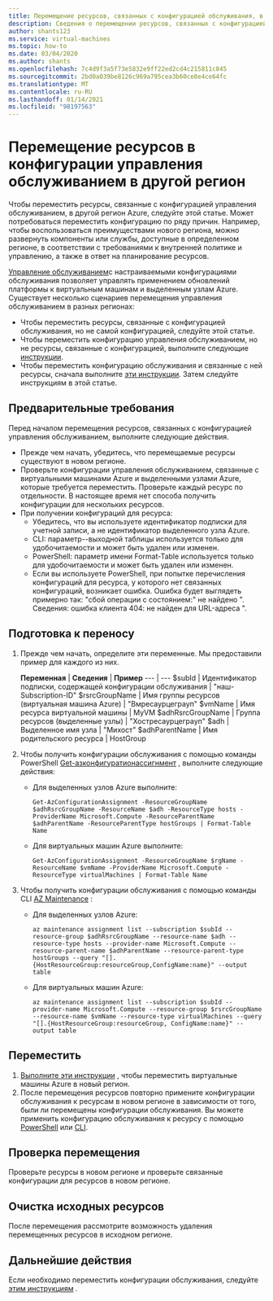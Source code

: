 ```yaml
---
title: Перемещение ресурсов, связанных с конфигурацией обслуживания, в другой регион
description: Сведения о перемещении ресурсов, связанных с конфигурацией обслуживания виртуальных машин, в другой регион Azure
author: shants123
ms.service: virtual-machines
ms.topic: how-to
ms.date: 03/04/2020
ms.author: shants
ms.openlocfilehash: 7c4d9f3a5f73e5832e9ff22ed2cd4c215811c845
ms.sourcegitcommit: 2bd0a039be8126c969a795cea3b60ce8e4ce64fc
ms.translationtype: MT
ms.contentlocale: ru-RU
ms.lasthandoff: 01/14/2021
ms.locfileid: "98197563"
---
```

# <a name="move-resources-in-a-maintenance-control-configuration-to-another-region"></a>Перемещение ресурсов в конфигурации управления обслуживанием в другой регион

Чтобы переместить ресурсы, связанные с конфигурацией управления обслуживанием, в другой регион Azure, следуйте этой статье. Может потребоваться переместить конфигурацию по ряду причин. Например, чтобы воспользоваться преимуществами нового региона, можно развернуть компоненты или службы, доступные в определенном регионе, в соответствии с требованиями к внутренней политике и управлению, а также в ответ на планирование ресурсов.

[Управление обслуживанием](maintenance-control.md)с настраиваемыми конфигурациями обслуживания позволяет управлять применением обновлений платформы к виртуальным машинам и выделенным узлам Azure. Существует несколько сценариев перемещения управления обслуживанием в разных регионах:

- Чтобы переместить ресурсы, связанные с конфигурацией обслуживания, но не самой конфигурацией, следуйте этой статье.
- Чтобы переместить конфигурацию управления обслуживанием, но не ресурсы, связанные с конфигурацией, выполните следующие [инструкции](move-region-maintenance-configuration.md).
- Чтобы переместить конфигурацию обслуживания и связанные с ней ресурсы, сначала выполните [эти инструкции](move-region-maintenance-configuration.md). Затем следуйте инструкциям в этой статье.

## <a name="prerequisites"></a>Предварительные требования

Перед началом перемещения ресурсов, связанных с конфигурацией управления обслуживанием, выполните следующие действия.

- Прежде чем начать, убедитесь, что перемещаемые ресурсы существуют в новом регионе.
- Проверьте конфигурации управления обслуживанием, связанные с виртуальными машинами Azure и выделенными узлами Azure, которые требуется переместить. Проверьте каждый ресурс по отдельности. В настоящее время нет способа получить конфигурации для нескольких ресурсов.
- При получении конфигураций для ресурса:
    - Убедитесь, что вы используете идентификатор подписки для учетной записи, а не идентификатор выделенного узла Azure.
    - CLI: параметр--выходной таблицы используется только для удобочитаемости и может быть удален или изменен.
    - PowerShell: параметр имени Format-Table используется только для удобочитаемости и может быть удален или изменен.
    - Если вы используете PowerShell, при попытке перечисления конфигураций для ресурса, у которого нет связанных конфигураций, возникает ошибка. Ошибка будет выглядеть примерно так: "сбой операции с состоянием:" не найдено ". Сведения: ошибка клиента 404: не найден для URL-адреса ".

    
## <a name="prepare-to-move"></a>Подготовка к переносу

1. Прежде чем начать, определите эти переменные. Мы предоставили пример для каждого из них.

    **Переменная** | **Сведения** | **Пример**
    --- | ---
    $subId | Идентификатор подписки, содержащей конфигурации обслуживания | "наш-Subscription-ID"
    $rsrcGroupName | Имя группы ресурсов (виртуальная машина Azure) | "Вмресаурцеграуп"
    $vmName | Имя ресурса виртуальной машины |  MyVM
    $adhRsrcGroupName |  Группа ресурсов (выделенные узлы) | "Хостресаурцеграуп"
    $adh | Выделенное имя узла | "Михост"
    $adhParentName | Имя родительского ресурса | HostGroup
    
2. Чтобы получить конфигурации обслуживания с помощью команды PowerShell [Get-азконфигуратионассигнмент](/powershell/module/az.maintenance/get-azconfigurationassignment?view=azps-3.5.0) , выполните следующие действия:

    - Для выделенных узлов Azure выполните:
        ```
        Get-AzConfigurationAssignment -ResourceGroupName $adhRsrcGroupName -ResourceName $adh -ResourceType hosts -ProviderName Microsoft.Compute -ResourceParentName $adhParentName -ResourceParentType hostGroups | Format-Table Name
        ```

    - Для виртуальных машин Azure выполните:

        ```
        Get-AzConfigurationAssignment -ResourceGroupName $rgName -ResourceName $vmName -ProviderName Microsoft.Compute -ResourceType virtualMachines | Format-Table Name
        ```
3. Чтобы получить конфигурации обслуживания с помощью команды CLI [AZ Maintenance](/cli/azure/ext/maintenance/maintenance/assignment) :

    - Для выделенных узлов Azure:

        ```
        az maintenance assignment list --subscription $subId --resource-group $adhRsrcGroupName --resource-name $adh --resource-type hosts --provider-name Microsoft.Compute --resource-parent-name $adhParentName --resource-parent-type hostGroups --query "[].{HostResourceGroup:resourceGroup,ConfigName:name}" --output table
        ```

    - Для виртуальных машин Azure:

        ```
        az maintenance assignment list --subscription $subId --provider-name Microsoft.Compute --resource-group $rsrcGroupName --resource-name $vmName --resource-type virtualMachines --query "[].{HostResourceGroup:resourceGroup, ConfigName:name}" --output table
        ```


## <a name="move"></a>Переместить 

1. [Выполните эти инструкции](../site-recovery/azure-to-azure-tutorial-migrate.md?toc=/azure/virtual-machines/windows/toc.json&bc=/azure/virtual-machines/windows/breadcrumb/toc.json) , чтобы переместить виртуальные машины Azure в новый регион.
2. После перемещения ресурсов повторно примените конфигурации обслуживания к ресурсам в новом регионе в зависимости от того, были ли перемещены конфигурации обслуживания. Вы можете применить конфигурацию обслуживания к ресурсу с помощью [PowerShell](../virtual-machines/maintenance-control-powershell.md) или [CLI](../virtual-machines/maintenance-control-cli.md).


## <a name="verify-the-move"></a>Проверка перемещения

Проверьте ресурсы в новом регионе и проверьте связанные конфигурации для ресурсов в новом регионе. 

## <a name="clean-up-source-resources"></a>Очистка исходных ресурсов

После перемещения рассмотрите возможность удаления перемещенных ресурсов в исходном регионе.


## <a name="next-steps"></a>Дальнейшие действия

Если необходимо переместить конфигурации обслуживания, следуйте [этим инструкциям](move-region-maintenance-configuration.md) . 
